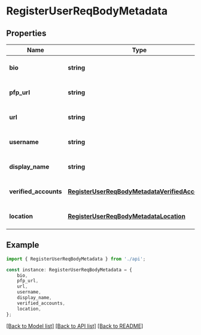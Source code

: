 # RegisterUserReqBodyMetadata


## Properties

Name | Type | Description | Notes
------------ | ------------- | ------------- | -------------
**bio** | **string** |  | [optional] [default to undefined]
**pfp_url** | **string** |  | [optional] [default to undefined]
**url** | **string** |  | [optional] [default to undefined]
**username** | **string** |  | [optional] [default to undefined]
**display_name** | **string** |  | [optional] [default to undefined]
**verified_accounts** | [**RegisterUserReqBodyMetadataVerifiedAccounts**](RegisterUserReqBodyMetadataVerifiedAccounts.md) |  | [optional] [default to undefined]
**location** | [**RegisterUserReqBodyMetadataLocation**](RegisterUserReqBodyMetadataLocation.md) |  | [optional] [default to undefined]

## Example

```typescript
import { RegisterUserReqBodyMetadata } from './api';

const instance: RegisterUserReqBodyMetadata = {
    bio,
    pfp_url,
    url,
    username,
    display_name,
    verified_accounts,
    location,
};
```

[[Back to Model list]](../README.md#documentation-for-models) [[Back to API list]](../README.md#documentation-for-api-endpoints) [[Back to README]](../README.md)
